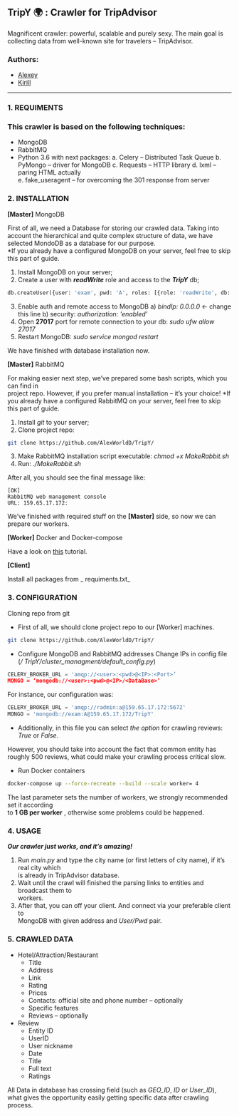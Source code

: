 ## TripY :earth_africa: :	Crawler	for TripAdvisor
Magnificent crawler: powerful, scalable and purely sexy. The	main goal	is	collecting	data	from	well-known	site	for	travelers	– TripAdvisor.

### Authors:
* [Alexey](https://github.com/AlexWorldD)
* [Kirill](https://github.com/Iwrestledabeeronce)

<hr>

### 1. REQUIMENTS

### This	crawler	is	based	on	the	following	techniques:
- MongoDB
- RabbitMQ
- Python	3.6 with	next	packages:
    a. Celery – Distributed	Task	Queue
    b. PyMongo – driver	for	MongoDB
    c. Requests – HTTP	library
    d. lxml – paring	HTML	actually	
    e. fake_useragent – for	overcoming	the 301	response	from	server

### 2. INSTALLATION

**[Master]** MongoDB

First	of	all,	we	need	a	Database	for	storing	our	crawled	data.	Taking	into	account	the	
hierarchical	and	quite	complex	structure	of	data,	we	have	selected	 MondoDB as	a	database	for	
our	purpose.	
*If	you	already	have a	configured	MongoDB	on	your	server,	feel free	to	skip	this	part	of	guide.
1. Install	MongoDB	on	your	server;
2. Create	a	user	with	 **_readWrite_** role	and	access	to	the	 **_TripY_** db;
```py 
db.createUser({user: 'exam', pwd: 'A', roles: [{role: 'readWrite', db: 'TripY'}]})
```
3. Enable	auth	and	remote	access	to	MongoDB
  a) _bindIp: 0.0.0.0_ <- change this	line
  b) security:
_authorization: 'enabled'_
4. Open	**27017**	port	for	remote	connection	to	your	db:	 _sudo ufw allow 27017_
5. Restart	MongoDB:	 _sudo service mongod restart_

We	have	finished	with	database	installation	now.

**[Master]**	RabbitMQ

For	making	easier	next	step,	we’ve	prepared	some	bash	scripts,	which	you	can	find	in	
project	repo.	However,	if	you	prefer	manual	installation	– it’s	your	choice!
*If	you	already	have	a	configured	RabbitMQ on	your	server,	feel	free	to	skip	this	part	of	guide.
1. Install	 _git_ to	your	server;
2. Clone	project	repo:	
```sh
git clone https://github.com/AlexWorldD/TripY/
```
3. Make	RabbitMQ	installation	script	executable:	 _chmod +x MakeRabbit.sh_
4. Run: _./MakeRabbit.sh_

After	all,	you	should	see	the	final	message	like:

```
[OK]
RabbitMQ web management console
URL: 159.65.17.172:
```
We’ve	finished	with	required stuff	on	the	**[Master]**	side,	so	now	we	can	prepare our	workers.


**[Worker]** Docker	and	Docker-compose

Have	a	look	on	[this](https://www.digitalocean.com/community/tutorials/how-to-install-and-use-docker-on-ubuntu-16-04) tutorial.

**[Client]**

 Install	all	packages from	_ requiments.txt_
### 3. CONFIGURATION

Cloning	repo	from	git
* First	of	all,	we	should	clone	project	repo	to	our	[Worker]	machines.
```sh
git clone https://github.com/AlexWorldD/TripY/
```
* Configure	MongoDB and	RabbitMQ addresses
Change	IPs	in	config	file	(_/ TripY/cluster_managment/default_config.py_)
```py
CELERY_BROKER_URL = 'amqp://<user>:<pwd>@<IP>:<Port>’
MONGO = ‘mongodb://<user>:<pwd>@<IP>/<DataBase>’
```
For	instance,	our	configuration	was:
```py
CELERY_BROKER_URL = 'amqp://radmin:a@159.65.17.172:5672'
MONGO = 'mongodb://exam:A@159.65.17.172/TripY'
```
* Additionally, in	this	file you	can	select	_the	option_	for	crawling	reviews:	_True_	or	_False_.	

However,	you	should	take	into	account	the	fact	that	common	entity	has	roughly	500	
reviews,	what	could	make your	crawling	process	critical	slow.
* Run	Docker containers
```sh
docker-compose up --force-recreate --build --scale worker= 4
```

The	last	parameter	sets	the	number	of	workers,	we	strongly	recommended set	it	according	
to	 **1	 GB	per	worker** ,	otherwise	some	problems	could	be	happened.

### 4. USAGE

**_Our	crawler	just	works,	and	it’s	amazing!_**	
1. Run	 _main.py_ and	type	the	city name (or	first	letters	of	city	name),	if	it’s	real	city	which	
is	already	in	TripAdvisor	database.
2. Wait until	the	crawl will	finished	the	parsing	links	to	entities	and	broadcast	them	to	
workers.	
3. After	that,	you	can	 off your	client. And	connect via	your preferable	client	to	
MongoDB	with	given	address	and	_User/Pwd_	pair.

### 5. CRAWLED	DATA

* Hotel/Attraction/Restaurant
  * Title
  * Address
  * Link
  * Rating
  * Prices
  * Contacts:	official	site	and	phone	number	–  optionally
  * Specific	features
  * Reviews	– optionally
* Review
  * Entity	ID
  * UserID
  * User	nickname
  * Date
  * Title
  * Full	text
  * Ratings

All	Data	in	database	has	crossing	field	(such	as	_GEO_ID_,	_ID_	or	_User_ID_),	what	gives	the	
opportunity	easily	getting	specific	data	after	crawling	process.
